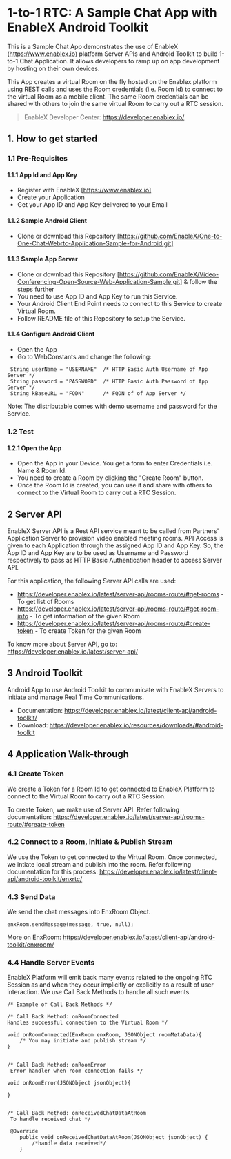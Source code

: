 # 1-to-1 RTC: A Sample Chat App with EnableX Android Toolkit

This is a Sample Chat App demonstrates the use of EnableX (https://www.enablex.io) platform Server APIs and Android Toolkit to build 1-to-1 Chat Application.  It allows developers to ramp up on app development by hosting on their own devices.

This App creates a virtual Room on the fly  hosted on the Enablex platform using REST calls and uses the Room credentials (i.e. Room Id) to connect to the virtual Room as a mobile client.  The same Room credentials can be shared with others to join the same virtual Room to carry out a RTC session.

> EnableX Developer Center: https://developer.enablex.io/


## 1. How to get started

### 1.1 Pre-Requisites

#### 1.1.1 App Id and App Key

* Register with EnableX [https://www.enablex.io]
* Create your Application
* Get your App ID and App Key delivered to your Email


#### 1.1.2 Sample Android Client

* Clone or download this Repository [https://github.com/EnableX/One-to-One-Chat-Webrtc-Application-Sample-for-Android.git]


#### 1.1.3 Sample App Server

* Clone or download this Repository [https://github.com/EnableX/Video-Conferencing-Open-Source-Web-Application-Sample.git] & follow the steps further
* You need to use App ID and App Key to run this Service.
* Your Android Client End Point needs to connect to this Service to create Virtual Room.
* Follow README file of this Repository to setup the Service.


#### 1.1.4 Configure Android Client

* Open the App
* Go to WebConstants and change the following:
```
 String userName = "USERNAME"  /* HTTP Basic Auth Username of App Server */
 String password = "PASSWORD"  /* HTTP Basic Auth Password of App Server */
 String kBaseURL = "FQDN"      /* FQDN of of App Server */
 ```

 Note: The distributable comes with demo username and password for the Service.

### 1.2 Test

#### 1.2.1 Open the App

* Open the App in your Device. You get a form to enter Credentials i.e. Name & Room Id.
* You need to create a Room by clicking the "Create Room" button.
* Once the Room Id is created, you can use it and share with others to connect to the Virtual Room to carry out a RTC Session.

## 2 Server API

EnableX Server API is a Rest API service meant to be called from Partners' Application Server to provision video enabled 
meeting rooms. API Access is given to each Application through the assigned App ID and App Key. So, the App ID and App Key 
are to be used as Username and Password respectively to pass as HTTP Basic Authentication header to access Server API.
 
For this application, the following Server API calls are used: 
* https://developer.enablex.io/latest/server-api/rooms-route/#get-rooms - To get list of Rooms
* https://developer.enablex.io/latest/server-api/rooms-route/#get-room-info - To get information of the given Room
* https://developer.enablex.io/latest/server-api/rooms-route/#create-token - To create Token for the given Room

To know more about Server API, go to:
https://developer.enablex.io/latest/server-api/


## 3 Android Toolkit

Android App to use Android Toolkit to communicate with EnableX Servers to initiate and manage Real Time Communications.

* Documentation: https://developer.enablex.io/latest/client-api/android-toolkit/
* Download: https://developer.enablex.io/resources/downloads/#android-toolkit


## 4 Application Walk-through

### 4.1 Create Token

We create a Token for a Room Id to get connected to EnableX Platform to connect to the Virtual Room to carry out a RTC Session.

To create Token, we make use of Server API. Refer following documentation:
https://developer.enablex.io/latest/server-api/rooms-route/#create-token


### 4.2 Connect to a Room, Initiate & Publish Stream

We use the Token to get connected to the Virtual Room. Once connected, we intiate local stream and publish into the room. Refer following documentation for this process:
https://developer.enablex.io/latest/client-api/android-toolkit/enxrtc/



### 4.3 Send Data

We send the chat messages into EnxRoom Object.

```
enxRoom.sendMessage(message, true, null);

  ```
More on EnxRoom: https://developer.enablex.io/latest/client-api/android-toolkit/enxroom/

### 4.4 Handle Server Events

EnableX Platform will emit back many events related to the ongoing RTC Session as and when they occur implicitly or explicitly as a result of user interaction. We use Call Back Methods to handle all such events.

```
/* Example of Call Back Methods */

/* Call Back Method: onRoomConnected
Handles successful connection to the Virtual Room */

void onRoomConnected(EnxRoom enxRoom, JSONObject roomMetaData){
    /* You may initiate and publish stream */
}


/* Call Back Method: onRoomError
 Error handler when room connection fails */

void onRoomError(JSONObject jsonObject){

}


/* Call Back Method: onReceivedChatDataAtRoom
 To handle received chat */

 @Override
    public void onReceivedChatDataAtRoom(JSONObject jsonObject) {
        /*handle data received*/
    }
```
